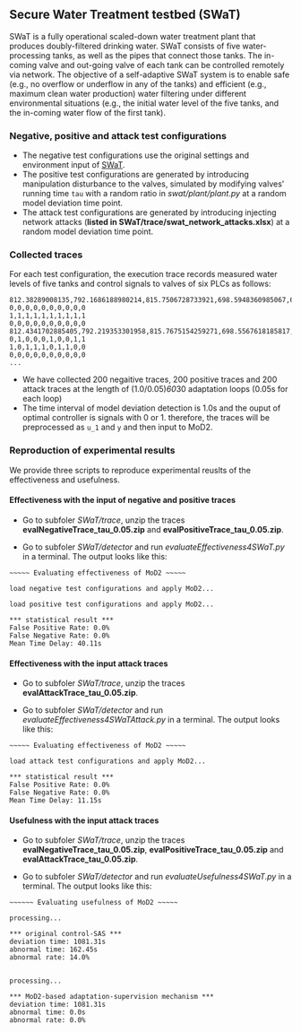 ## Secure Water Treatment testbed (SWaT)

SWaT is a fully operational scaled-down water treatment plant that produces doubly-filtered drinking water. SWaT consists of five water-processing tanks, as well as the pipes that connect those tanks. The in-coming valve and out-going valve of each tank can be controlled remotely via network. The objective of a self-adaptive SWaT system is to enable safe (e.g., no overflow or underflow in any of the tanks) and efficient (e.g., maximum clean water production) water filtering under different environmental situations (e.g., the initial water level of the five tanks, and the in-coming water flow of the first tank). 

### Negative, positive and attack test configurations
* The negative test configurations use the original settings and environment input of [SWaT](https://github.com/tongyanxiang/MoD2/tree/main/subject/SWaT).
* The positive test configurations are generated by introducing manipulation disturbance to the valves, simulated by modifying valves' running time `tau` with a random ratio in *swat/plant/plant.py* at a random model deviation time point. 
* The attack test configurations are generated by introducing injecting network attacks (**listed in SWaT/trace/swat_network_attacks.xlsx**) at a random model deviation time point. 

### Collected traces
For each test configuration, the execution trace records measured water levels of five tanks and control signals to valves of six PLCs as follows:
```
812.38289008135,792.1686188980214,815.7506728733921,698.5948360985067,666.3035198207283
0,0,0,0,0,0,0,0,0,0
1,1,1,1,1,1,1,1,1,1
0,0,0,0,0,0,0,0,0,0
812.4341702885405,792.219353301958,815.7675154259271,698.5567618185817,666.2125898964978
0,1,0,0,0,1,0,0,1,1
1,0,1,1,1,0,1,1,0,0
0,0,0,0,0,0,0,0,0,0
...
```
* We have collected 200 negaitive traces, 200 positive traces and 200 attack traces at the length of (1.0/0.05)*60*30 adaptation loops (0.05s for each loop)
* The time interval of model deviation detection is 1.0s and the ouput of optimal controller is signals with 0 or 1. therefore, the traces will be preprocessed as `u_1` and `y` and then input to MoD2.

### Reproduction of experimental results
We provide three scripts to reproduce experimental reuslts of the effectiveness and usefulness.

#### Effectiveness with the input of negative and positive traces

- Go to subfoler *SWaT/trace*, unzip the traces **evalNegativeTrace_tau_0.05.zip** and **evalPositiveTrace_tau_0.05.zip**.

- Go to subfoler *SWaT/detector* and run *evaluateEffectiveness4SWaT.py* in a terminal. The output looks like this:

```
~~~~~ Evaluating effectiveness of MoD2 ~~~~~

load negative test configurations and apply MoD2...

load positive test configurations and apply MoD2...

*** statistical result ***
False Positive Rate: 0.0%
False Negative Rate: 0.0%
Mean Time Delay: 40.11s
```

#### Effectiveness with the input attack traces
- Go to subfoler *SWaT/trace*, unzip the traces **evalAttackTrace_tau_0.05.zip**.

- Go to subfoler *SWaT/detector* and run *evaluateEffectiveness4SWaTAttack.py* in a terminal. The output looks like this:

```
~~~~~ Evaluating effectiveness of MoD2 ~~~~~

load attack test configurations and apply MoD2...

*** statistical result ***
False Positive Rate: 0.0%
False Negative Rate: 0.0%
Mean Time Delay: 11.15s
```

#### Usefulness with the input attack traces
- Go to subfoler *SWaT/trace*, unzip the traces **evalNegativeTrace_tau_0.05.zip**, **evalPositiveTrace_tau_0.05.zip** and **evalAttackTrace_tau_0.05.zip**.

- Go to subfoler *SWaT/detector* and run *evaluateUsefulness4SWaT.py* in a terminal. The output looks like this:
```
~~~~~~ Evaluating usefulness of MoD2 ~~~~~

processing...

*** original control-SAS ***
deviation time: 1081.31s
abnormal time: 162.45s
abnormal rate: 14.0%


processing...

*** MoD2-based adaptation-supervision mechanism ***
deviation time: 1081.31s
abnormal time: 0.0s
abnormal rate: 0.0%
```
